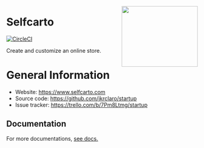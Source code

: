 <a href='https://github.com/jkrclaro/selfcarto'><img src='https://github.com/jkrclaro/selfcarto/blob/master/src/selfcarto/static/img/logo.png' align='right' width='200' height='160' /></a>

# Selfcarto
[![CircleCI](https://circleci.com/gh/jkrclaro/selfcarto/tree/master.svg?style=svg&circle-token=6e39dbce5406cefdb75a5cd1e6eec03c225c055d)](https://circleci.com/gh/jkrclaro/selfcarto/tree/master)

Create and customize an online store.

# General Information
- Website: https://www.selfcarto.com
- Source code: https://github.com/jkrclaro/startup
- Issue tracker: https://trello.com/b/7Pm8Ltmg/startup

## Documentation

For more documentations, [see docs.](https://github.com/jkrclaro/selfcarto/tree/master/docs)